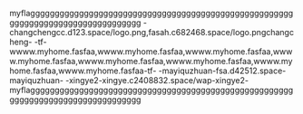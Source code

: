 myflaggggggggggggggggggggggggggggggggggggggggggggggggggggggggggggggggggggggggggggggggg
-changchengcc.d123.space/logo.png,fasah.c682468.space/logo.pngchangcheng-
-tf-wwww.myhome.fasfaa,wwww.myhome.fasfaa,wwww.myhome.fasfaa,wwww.myhome.fasfaa,wwww.myhome.fasfaa,wwww.myhome.fasfaa,wwww.myhome.fasfaa,wwww.myhome.fasfaa-tf-
-mayiquzhuan-fsa.d42512.space-mayiquzhuan-
-xingye2-xingye.c2408832.space/wap-xingye2-
myflaggggggggggggggggggggggggggggggggggggggggggggggggggggggggggggggggggggggggggggggggg

